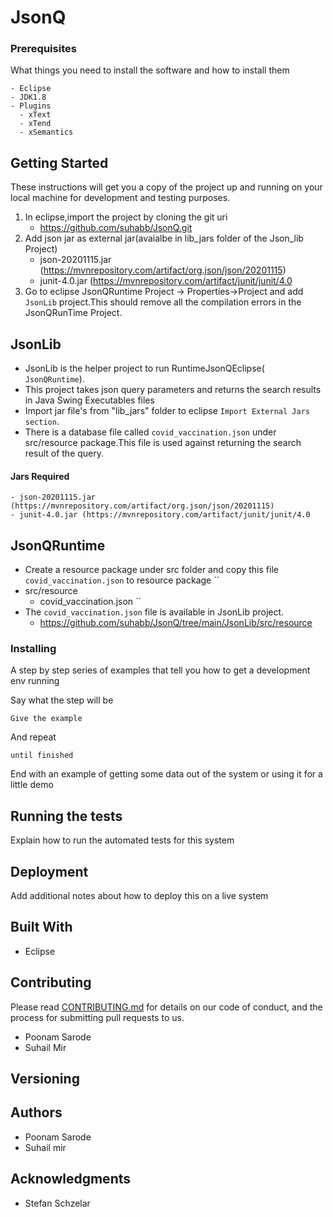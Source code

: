 # JsonQ

### Prerequisites

What things you need to install the software and how to install them

```
- Eclipse
- JDK1.8
- Plugins
  - xText
  - xTend
  - xSemantics    
```

## Getting Started

These instructions will get you a copy of the project up and running on your local machine for development and testing purposes. 

1. In eclipse,import the project by cloning the git uri
      - https://github.com/suhabb/JsonQ.git
2. Add json  jar as external jar(avaialbe in lib_jars folder of the Json_lib Project)
    - json-20201115.jar (https://mvnrepository.com/artifact/org.json/json/20201115)
    - junit-4.0.jar (https://mvnrepository.com/artifact/junit/junit/4.0
3. Go to eclipse JsonQRuntime Project -> Properties->Project and add `JsonLib` project.This should remove all the compilation errors in the JsonQRunTime Project.




## JsonLib
  - JsonLib is the helper project to run RuntimeJsonQEclipse( ``JsonQRuntime``).
  - This project takes json query parameters and returns the search results in Java Swing Executables files
  - Import jar file's from "lib_jars" folder to eclipse ``Import External Jars section``.
  - There is a database file called ``covid_vaccination.json`` under src/resource package.This file is used against returning the search result of the query.
 

 #### Jars Required
    - json-20201115.jar (https://mvnrepository.com/artifact/org.json/json/20201115)
    - junit-4.0.jar (https://mvnrepository.com/artifact/junit/junit/4.0
 
 
## JsonQRuntime
  - Create a resource package under src folder and copy this file ``covid_vaccination.json`` to resource package
  ``
  - src/resource
      - covid_vaccination.json
   ``  
   - The ``covid_vaccination.json`` file is available in JsonLib project.
      - https://github.com/suhabb/JsonQ/tree/main/JsonLib/src/resource
     





### Installing

A step by step series of examples that tell you how to get a development env running

Say what the step will be

```
Give the example
```

And repeat

```
until finished
```

End with an example of getting some data out of the system or using it for a little demo

## Running the tests

Explain how to run the automated tests for this system

## Deployment

Add additional notes about how to deploy this on a live system

## Built With

* Eclipse 

## Contributing

Please read [CONTRIBUTING.md](https://gist.github.com/PurpleBooth/b24679402957c63ec426) for details on our code of conduct, and the process for submitting pull requests to us.
 - Poonam Sarode
 - Suhail Mir

## Versioning


## Authors

* Poonam Sarode
* Suhail mir

## Acknowledgments

* Stefan Schzelar

